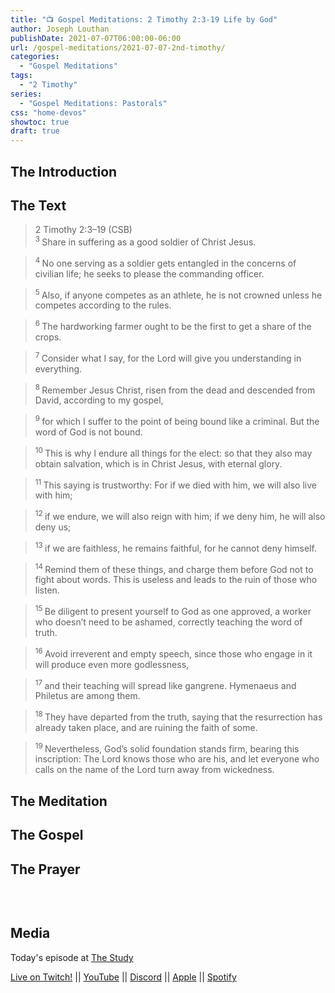 ```yaml
---
title: "📺 Gospel Meditations: 2 Timothy 2:3-19 Life by God"
author: Joseph Louthan
publishDate: 2021-07-07T06:00:00-06:00
url: /gospel-meditations/2021-07-07-2nd-timothy/
categories:
  - "Gospel Meditations"
tags:
  - "2 Timothy"
series:
  - "Gospel Meditations: Pastorals"
css: "home-devos"
showtoc: true
draft: true
---
```

## The Introduction

## The Text

>2 Timothy 2:3–19 (CSB)  
><sup> 3 </sup> Share in suffering as a good soldier of Christ Jesus. 

><sup> 4 </sup> No one serving as a soldier gets entangled in the concerns of civilian life; he seeks to please the commanding officer. 

><sup> 5 </sup> Also, if anyone competes as an athlete, he is not crowned unless he competes according to the rules. 

><sup> 6 </sup> The hardworking farmer ought to be the first to get a share of the crops. 

><sup> 7 </sup> Consider what I say, for the Lord will give you understanding in everything. 

><sup> 8 </sup> Remember Jesus Christ, risen from the dead and descended from David, according to my gospel, 

><sup> 9 </sup> for which I suffer to the point of being bound like a criminal. But the word of God is not bound. 

><sup> 10 </sup> This is why I endure all things for the elect: so that they also may obtain salvation, which is in Christ Jesus, with eternal glory. 

><sup> 11 </sup> This saying is trustworthy: For if we died with him, we will also live with him; 

><sup> 12 </sup> if we endure, we will also reign with him; if we deny him, he will also deny us; 

><sup> 13 </sup> if we are faithless, he remains faithful, for he cannot deny himself. 

><sup> 14 </sup> Remind them of these things, and charge them before God not to fight about words. This is useless and leads to the ruin of those who listen. 

><sup> 15 </sup> Be diligent to present yourself to God as one approved, a worker who doesn’t need to be ashamed, correctly teaching the word of truth. 

><sup> 16 </sup> Avoid irreverent and empty speech, since those who engage in it will produce even more godlessness, 

><sup> 17 </sup> and their teaching will spread like gangrene. Hymenaeus and Philetus are among them. 

><sup> 18 </sup> They have departed from the truth, saying that the resurrection has already taken place, and are ruining the faith of some. 

><sup> 19 </sup> Nevertheless, God’s solid foundation stands firm, bearing this inscription: The Lord knows those who are his, and let everyone who calls on the name of the Lord turn away from wickedness.

## The Meditation

## The Gospel

## The Prayer

<div style="font-variant: small-caps;">

</div>
&nbsp;

```text

```

## Media

Today's episode at [The Study](http://study.theologic.us/podcast/)

[Live on Twitch!](http://twitch.theologic.us) || [YouTube](http://youtube.theologic.us) || [Discord](http://discord.theologic.us) || [Apple](https://podcasts.apple.com/us/podcast/the-study/id1557102127) || [Spotify](https://open.spotify.com/show/0Xs5qsNvWePyRqcmtOTPkR)
